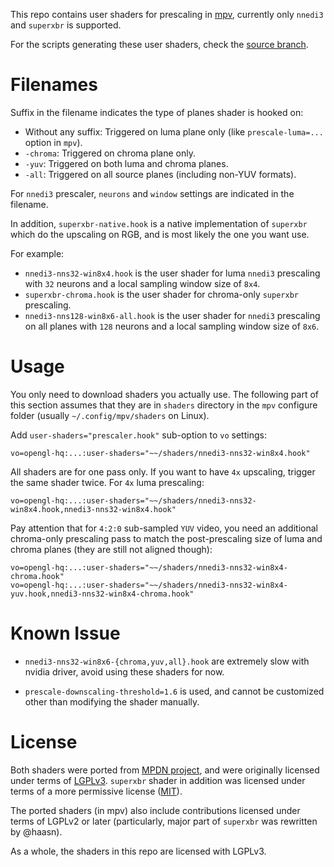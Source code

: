 This repo contains user shaders for prescaling in [mpv](https://mpv.io/),
currently only `nnedi3` and `superxbr` is supported.

For the scripts generating these user shaders, check the [source
branch](https://github.com/bjin/mpv-prescalers/tree/source).

# Filenames

Suffix in the filename indicates the type of planes shader is hooked on:

* Without any suffix: Triggered on luma plane only (like `prescale-luma=...` option in `mpv`).
* `-chroma`: Triggered on chroma plane only.
* `-yuv`: Triggered on both luma and chroma planes.
* `-all`: Triggered on all source planes (including non-YUV formats).

For `nnedi3` prescaler, `neurons` and `window` settings are indicated in the
filename.

In addition, `superxbr-native.hook` is a native implementation of `superxbr`
which do the upscaling on RGB, and is most likely the one you want use.

For example:
* `nnedi3-nns32-win8x4.hook` is the user shader for luma `nnedi3` prescaling
  with `32` neurons and a local sampling window size of `8x4`.
* `superxbr-chroma.hook` is the user shader for chroma-only `superxbr`
  prescaling.
* `nnedi3-nns128-win8x6-all.hook` is the user shader for `nnedi3` prescaling
  on all planes with `128` neurons and a local sampling window size of `8x6`.

# Usage

You only need to download shaders you actually use. The following part of this
section assumes that they are in `shaders` directory in the `mpv` configure
folder (usually `~/.config/mpv/shaders` on Linux).

Add `user-shaders="prescaler.hook"` sub-option to `vo` settings:

```
vo=opengl-hq:...:user-shaders="~~/shaders/nnedi3-nns32-win8x4.hook"
```

All shaders are for one pass only. If you want to have `4x` upscaling, trigger
the same shader twice. For `4x` luma prescaling:

```
vo=opengl-hq:...:user-shaders="~~/shaders/nnedi3-nns32-win8x4.hook,nnedi3-nns32-win8x4.hook"
```

Pay attention that for `4:2:0` sub-sampled `YUV` video, you need an additional
chroma-only prescaling pass to match the post-prescaling size of luma and
chroma planes (they are still not aligned though):

```
vo=opengl-hq:...:user-shaders="~~/shaders/nnedi3-nns32-win8x4-chroma.hook"
vo=opengl-hq:...:user-shaders="~~/shaders/nnedi3-nns32-win8x4-yuv.hook,nnedi3-nns32-win8x4-chroma.hook"
```

# Known Issue

* `nnedi3-nns32-win8x6-{chroma,yuv,all}.hook` are extremely slow with nvidia
  driver, avoid using these shaders for now.

* `prescale-downscaling-threshold=1.6` is used, and cannot be customized other
  than modifying the shader manually.

# License

Both shaders were ported from [MPDN
project](https://github.com/zachsaw/MPDN_Extensions), and were originally
licensed under terms of [LGPLv3](https://www.gnu.org/licenses/lgpl-3.0.en.html).
`superxbr` shader in addition was licensed under terms of a more permissive
license ([MIT](https://opensource.org/licenses/MIT)).

The ported shaders (in mpv) also include contributions licensed under terms of
LGPLv2 or later (particularly, major part of `superxbr` was rewritten by
@haasn).

As a whole, the shaders in this repo are licensed with LGPLv3.

